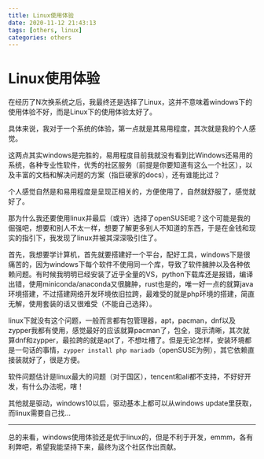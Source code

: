 ```yaml
---
title: Linux使用体验
date: 2020-11-12 21:43:13
tags: [others, linux]
categories: others
---
```


# Linux使用体验

<!--more-->

在经历了N次换系统之后，我最终还是选择了Linux，这并不意味着windows下的使用体验不好，而是Linux下的使用体验太好了。

具体来说，我对于一个系统的体验，第一点就是其易用程度，其次就是我的个人感觉。

这两点其实windows是完胜的，易用程度目前我就没有看到比Windows还易用的系统，各种专业性软件，优秀的社区服务（前提是你要知道有这么一个社区），以及丰富的文档和解决问题的方案（指巨硬家的docs），还有谁能比过？

个人感觉自然是和易用程度是呈现正相关的，方便使用了，自然就舒服了，感觉就好了。

那为什么我还要使用linux并最后（或许）选择了openSUSE呢？这个可能是我的倔强吧，想要和别人不太一样，想要了解更多别人不知道的东西，于是在金钱和现实的指引下，我发现了linux并被其深深吸引住了。

首先，我想要学计算机，首先就要搭建好一个平台，配好工具，windows下是很痛苦的，因为windows下每个软件不使用同一个库，导致了软件臃肿以及各种依赖问题。有时候我明明已经安装了近乎全量的VS，python下载库还是报错，编译出错，使用miniconda/anaconda又很臃肿，rust也是的，唯一好一点的就算java环境搭建，不过搭建网络开发环境依旧拉跨，最难受的就是php环境的搭建，简直无解，使用套装的话又很难受（不能自己选择）。

linux下就没有这个问题，一般而言都有包管理器，apt，pacman，dnf以及zypper我都有使用，感觉最好的应该就算pacman了，包全，提示清晰，其次就算dnf和zypper，最拉跨的就是apt了，不想吐槽了。但是无论怎样，安装环境都是一句话的事情，`zypper install php mariadb`（openSUSE为例），其它依赖直接装就好了，很是方便。

软件问题估计是linux最大的问题（对于国区），tencent和ali都不支持，不好好开发，有什么办法呢，嗐！

其他就是驱动，windows10以后，驱动基本上都可以从windows update里获取，而linux需要自己找...

---

总的来看，windows使用体验还是优于linux的，但是不利于开发，emmm，各有利弊吧，希望我能坚持下来，最终为这个社区作出贡献。
